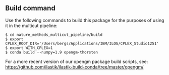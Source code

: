 Build command
-------------

Use the following commands to build this package for the purposes of using it in the multicut pipeline:
   
    $ cd nature_methods_multicut_pipeline/build
    $ export CPLEX_ROOT_DIR='/Users/bergs/Applications/IBM/ILOG/CPLEX_Studio1251'
    $ export WITH_CPLEX=1
    $ conda build --numpy=1.9 opengm-thorsten

For a more recent version of our opengm package build scripts, see:
https://github.com/ilastik/ilastik-build-conda/tree/master/opengm/
